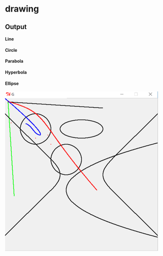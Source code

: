 # drawing

## Output

#### Line
#### Circle
#### Parabola
#### Hyperbola
#### Ellipse



![alt tag](https://github.com/yashp241195/drawing/blob/master/Screenshot%20(90).png)
